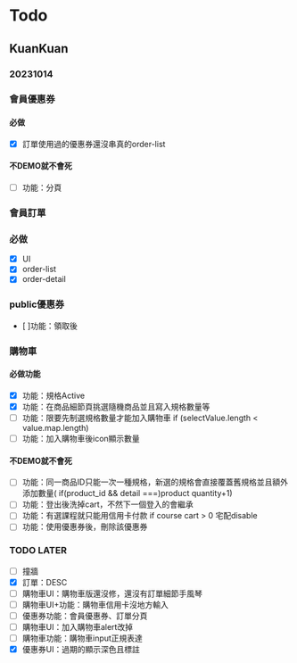 # Todo

## KuanKuan

### 20231014

### 會員優惠券
#### 必做
- [X] 訂單使用過的優惠券還沒串真的order-list
#### 不DEMO就不會死
- [ ] 功能：分頁


### 會員訂單
### 必做
- [X] UI
- [X] order-list
- [X] order-detail

### public優惠券
- [ ]功能：領取後

### 購物車
#### 必做功能
- [X] 功能：規格Active
- [X] 功能：在商品細節頁挑選隨機商品並且寫入規格數量等
- [ ] 功能：限要先制選規格數量才能加入購物車 if (selectValue.length < value.map.length) 
- [ ] 功能：加入購物車後icon顯示數量

#### 不DEMO就不會死
- [ ] 功能：同一商品ID只能一次一種規格，新選的規格會直接覆蓋舊規格並且額外添加數量( if(product_id && detail ===)product quantity+1)
- [ ] 功能：登出後洗掉cart，不然下一個登入的會繼承
- [ ] 功能：有選課程就只能用信用卡付款 if course cart > 0 宅配disable
- [ ] 功能：使用優惠券後，刪除該優惠券

### TODO LATER
- [ ] 撞牆
- [X] 訂單：DESC
- [ ] 購物車UI：購物車版還沒修，還沒有訂單細節手風琴
- [ ] 購物車UI+功能：購物車信用卡沒地方輸入
- [ ] 優惠券功能：會員優惠券、訂單分頁
- [ ] 購物車UI：加入購物車alert改掉
- [ ] 購物車功能：購物車input正規表達
- [X] 優惠券UI：過期的顯示深色且標註
